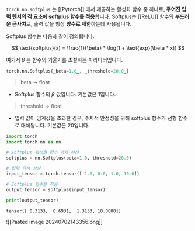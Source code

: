 `torch.nn.softplus` 는 [[Pytorch]] 에서 제공하는 활성화 함수 중 하나로, **주어진 입력 텐서의 각 요소에 softplus 함수를 적용**합니다. Softplus는 [[ReLU]] 함수의 **부드러운 근사치**로, 출력 값을 항상 **양수로 제한**하는데 사용됩니다.

Softplus 함수는 다음과 같이 정의됩니다.

$$
\text{softplus}(x) = \frac{1}{\beta} * \log(1 + \text{exp}(\beta * x))
$$

여기서 $\beta$ 는 함수의 기울기를 조절하는 파라미터입니다.

```python
torch.nn.Softplus(_beta=1.0_, _threshold=20.0_)
```

> beta -> float
- Softplus 함수의 $\beta$ 값입니다. 기본값은 1입니다.

> threshold -> float
- 입력 값이 임계값을 초과한 경우, 수치적 안정성을 위해 softplus 함수가 선형 함수로 대체됩니다. 기본값은 20입니다.

```python
import torch
import torch.nn as nn

# Softplus 활성화 함수 객체 생성
softplus = nn.Softplus(beta=1.0, threshold=20.0)

# 입력 텐서 생성
input_tensor = torch.tensor([-1.0, 0.0, 1.0, 10.0])

# Softplus 함수를 적용
output_tensor = softplus(input_tensor)

print(output_tensor)
```

```
tensor([ 0.3133,  0.6931,  1.3133, 10.0000])
```

![[Pasted image 20240702143356.png]]